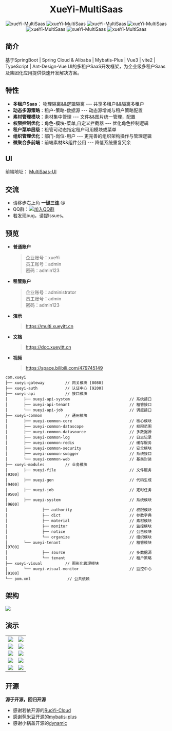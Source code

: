 <h1 align="center">XueYi-MultiSaas</h1>

<p align="center">
    <a>
       <img src="https://img.shields.io/badge/XueYi--MultiSaas-v2.1.3-brightgreen" alt="xueYi-MultiSaas">
    </a>
    <a>
       <img src="https://img.shields.io/badge/Spring%20Cloud%20%26%20Alibaba-2021.1-brightgreen" alt="xueYi-MultiSaas">
    </a>
    <a>
       <img src="https://img.shields.io/badge/Vue3-Ant--Design--Vue-green" alt="xueYi-MultiSaas">
    </a>
    <a>
       <img src="https://img.shields.io/badge/vite2-TypeScript-green" alt="xueYi-MultiSaas">
    </a>
    <a>
       <img src="https://img.shields.io/badge/Mybatis--Plus-3.4.0%2B-brightgreen" alt="xueYi-MultiSaas">
    </a>
    <a>
       <img src="https://gitee.com/xueyitiantang/XueYi-MultiSaas/badge/star.svg?theme=dark" alt="xueYi-MultiSaas">
    </a>
    <a>
       <img src="https://gitee.com/xueyitiantang/XueYi-MultiSaas/badge/fork.svg?theme=dark" alt="xueYi-MultiSaas">
    </a>
</p>

## 简介
基于SpringBoot | Spring Cloud & Alibaba | Mybatis-Plus | Vue3 | vite2 | TypeScript | Ant-Design-Vue UI的多租户SaaS开发框架，为企业级多租户Saas及集团化应用提供快速开发解决方案。

## 特性
- **多租户Saas**： 物理隔离&&逻辑隔离 --- 共享多租户&&隔离多租户
- **动态多源策略**：租户-策略-数据源 --- 动态源增减与租户策略配置
- **素材管理模块**：素材集中管理 --- 文件&&图片统一管理，配置
- **权限控制优化**：角色-模块-菜单,自定义拦截器 --- 优化角色控制逻辑
- **租户菜单层级**：租管可动态指定租户可用模块或菜单
- **组织管理优化**：部门-岗位-用户 --- 更完善的组织架构操作与管理逻辑
- **微聚合多前端**：前端素材&&组件公用 --- 降低系统重复冗余

## UI
前端地址： [MultiSaas-UI](https://gitee.com/xueyitiantang/MultiSaas-UI)

## 交流
- 请移步右上角  **一键三连** :kissing_heart:
- QQ群：[![加入QQ群](https://img.shields.io/badge/779343138-blue.svg)](https://jq.qq.com/?_wv=1027&k=zw11JJhj)
- 若发现bug，请提Issues。

## 预览
- **普通账户**
  > 企业账号：xueYi   
  员工账号：admin   
  密码：admin123

- **租管账户**
  > 企业账号：administrator   
  员工账号：admin   
  密码：admin123

- **演示**
  >https://multi.xueyitt.cn
- **文档**
  >https://doc.xueyitt.cn
- **视频**
  >https://space.bilibili.com/479745149

~~~
com.xueyi     
├── xueyi-gateway         // 网关模块 [8080]
├── xueyi-auth            // 认证中心 [9200]
├── xueyi-api             // 接口模块
│       ├── xueyi-api-system                          // 系统接口
│       ├── xueyi-api-tenant                          // 租管接口
│       └── xueyi-api-job                             // 调度接口
├── xueyi-common          // 通用模块
│       ├── xueyi-common-core                         // 核心模块
│       ├── xueyi-common-datascope                    // 权限范围
│       ├── xueyi-common-datasource                   // 多数据源
│       ├── xueyi-common-log                          // 日志记录
│       ├── xueyi-common-redis                        // 缓存服务
│       ├── xueyi-common-security                     // 安全模块
│       ├── xueyi-common-swagger                      // 系统接口
│       └── xueyi-common-web                          // 基类封装
├── xueyi-modules         // 业务模块
│       ├── xueyi-file                                // 文件服务 [9300]
│       ├── xueyi-gen                                 // 代码生成 [9400]
│       ├── xueyi-job                                 // 定时任务 [9500]
│       ├── xueyi-system                              // 系统模块 [9600]
│               ├── authority                         // 权限模块
│               ├── dict                              // 参数字典
│               ├── material                          // 素材模块
│               ├── monitor                           // 监控模块
│               ├── notice                            // 公告模块
│               └── organize                          // 组织模块
│       └── xueyi-tenant                              // 租管模块 [9700]
│               ├── source                            // 多数据源
│               └── tenant                            // 租户策略
├── xueyi-visual          // 图形化管理模块
│       └── xueyi-visual-monitor                      // 监控中心 [9100]
└── pom.xml                // 公共依赖
~~~

## 架构

<img src="https://images.gitee.com/uploads/images/2021/1108/172436_9deff9ff_7382127.png"/>

## 演示
<table>
    <tr>
        <td><img src="https://gitee.com/xueyitiantang/images/raw/master/1.png"/></td>
        <td><img src="https://gitee.com/xueyitiantang/images/raw/master/2.png"/></td>
    </tr>
    <tr>
        <td><img src="https://gitee.com/xueyitiantang/images/raw/master/3.png"/></td>
        <td><img src="https://gitee.com/xueyitiantang/images/raw/master/4.png"/></td>
    </tr>
    <tr>
        <td><img src="https://gitee.com/xueyitiantang/images/raw/master/5.png"/></td>
        <td><img src="https://gitee.com/xueyitiantang/images/raw/master/6.png"/></td>
    </tr>
    <tr>
        <td><img src="https://gitee.com/xueyitiantang/images/raw/master/7.png"/></td>
        <td><img src="https://gitee.com/xueyitiantang/images/raw/master/8.png"/></td>
    </tr>
    <tr>
        <td><img src="https://gitee.com/xueyitiantang/images/raw/master/9.png"/></td>
        <td><img src="https://gitee.com/xueyitiantang/images/raw/master/10.png"/></td>
    </tr>
</table>

## 开源
**源于开源，回归开源**
* 感谢若依开源的[RuoYi-Cloud](https://gitee.com/y_project/RuoYi-Cloud)
* 感谢苞米豆开源的[mybatis-plus](https://github.com/baomidou/mybatis-plus)
* 感谢小锅盖开源的[dynamic](https://gitee.com/baomidou/dynamic-datasource-spring-boot-starter)
